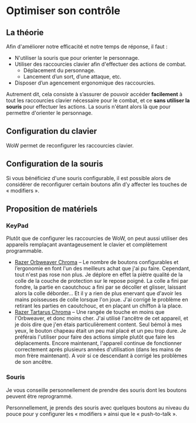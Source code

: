 # Optimiser son contrôle

## La théorie

Afin d'améliorer notre efficacité et notre temps de réponse, il faut :

-   N'utiliser la souris que pour orienter le personnage.
-   Utiliser des raccourcies clavier afin d'effectuer des actions de combat.
    -   Déplacement du personnage.
    -   Lancement d’un sort, d’une attaque, etc.
-   Disposer d’un agencement ergonomique des raccourcies.

Autrement dit, cela consiste à s’assurer de pouvoir accéder **facilement** à tout les raccourcies clavier nécessaire pour le combat, et ce **sans utiliser la souris** pour effectuer les actions. La souris n'étant alors là que pour permettre d'orienter le personnage.

## Configuration du clavier

WoW permet de reconfigurer les raccourcies clavier.

## Configuration de la souris

Si vous bénéficiez d'une souris configurable, il est possible alors de considérer de reconfigurer certain boutons afin d’y affecter les touches de « modifiers ».

## Proposition de matériels

### KeyPad

Plutôt que de configurer les raccourcies de WoW, on peut aussi utiliser des appareils remplaçant avantageusement le clavier et complètement programmable.

- [Razer Orbweaver Chroma](https://www.razerzone.com/fr-fr/gaming-keyboards-keypads/razer-orbweaver-chroma) – Le nombre de boutons configurables et l’ergonomie en font l'un des meilleurs achat que j'ai pu faire. Cependant, tout n'est pas rose non plus. Je déplore en effet la piètre qualité de la colle de la couche de protection sur le repose poigné. La colle a fini par fondre, la partie en caoutchouc a fini par se décoller et glisser, laissant alors la colle déborder... Et il y a rien de plus enervant que d'avoir les mains poisseuses de colle lorsque l'on joue. J'ai corrigé le problème en retirant les parties en caoutchouc, et en plaçant un chiffon à la place.
- [Razer Tartarus Chroma](https://www.razerzone.com/fr-fr/gaming-keyboards-keypads/razer-tartarus-chroma) – Une rangée de touche en moins que l'Orbweaver, et donc moins cher. J'ai utilisé l'ancêtre de cet appareil, et je dois dire que j'en étais particulièrement content. Seul bémol à mes yeux, le bouton chapeau était un peu mal placé et un peu trop dure. Je préférais l'utiliser pour faire des actions simple plutôt que faire les déplacements. Encore maintenant, l'appareil continue de fonctionner correctement après plusieurs années d'utilisation (dans les mains de mon frère maintenant). A voir si ce descendant à corrigé les problèmes de son ancêtre.

### Souris

Je vous conseille personnellement de prendre des souris dont les boutons peuvent être reprogrammé.

Personnellement, je prends des souris avec quelques boutons au niveau du pouce pour y configurer les « modifiers » ainsi que le « push-to-talk ».
